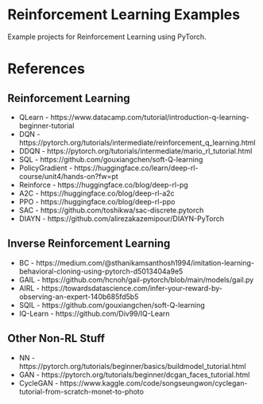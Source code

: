 <h1>Reinforcement Learning Examples</h1>

Example projects for Reinforcement Learning using PyTorch.

<h1>References</h1>

<h2>Reinforcement Learning</h2>

<ul>
    <li>QLearn - https://www.datacamp.com/tutorial/introduction-q-learning-beginner-tutorial</li>
    <li>DQN - https://pytorch.org/tutorials/intermediate/reinforcement_q_learning.html</li>
    <li>DDQN - https://pytorch.org/tutorials/intermediate/mario_rl_tutorial.html</li>
    <li>SQL - https://github.com/gouxiangchen/soft-Q-learning</li>
    <li>PolicyGradient - https://huggingface.co/learn/deep-rl-course/unit4/hands-on?fw=pt</li>
    <li>Reinforce - https://huggingface.co/blog/deep-rl-pg</li>
    <li>A2C - https://huggingface.co/blog/deep-rl-a2c</li>
    <li>PPO - https://huggingface.co/blog/deep-rl-ppo</li>
    <li>SAC - https://github.com/toshikwa/sac-discrete.pytorch</li>
    <li>DIAYN - https://github.com/alirezakazemipour/DIAYN-PyTorch</li>
</ul>

<h2> Inverse Reinforcement Learning </h2>
<ul>
    <li>BC - https://medium.com/@sthanikamsanthosh1994/imitation-learning-behavioral-cloning-using-pytorch-d5013404a9e5</li>
    <li>GAIL - https://github.com/hcnoh/gail-pytorch/blob/main/models/gail.py</li>
    <li>AIRL - https://towardsdatascience.com/infer-your-reward-by-observing-an-expert-140b685fd5b5</li>
    <li>SQIL - https://github.com/gouxiangchen/soft-Q-learning</li>
    <li>IQ-Learn - https://github.com/Div99/IQ-Learn</li>

</ul>

<h2> Other Non-RL Stuff </h2>

<ul>
    <li>NN - https://pytorch.org/tutorials/beginner/basics/buildmodel_tutorial.html</li>
    <li>GAN - https://pytorch.org/tutorials/beginner/dcgan_faces_tutorial.html</li>
    <li>CycleGAN - https://www.kaggle.com/code/songseungwon/cyclegan-tutorial-from-scratch-monet-to-photo</li>
</ul>